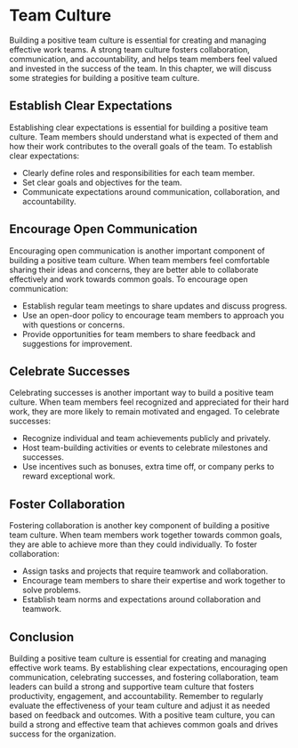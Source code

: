 Team Culture
======================================

Building a positive team culture is essential for creating and managing effective work teams. A strong team culture fosters collaboration, communication, and accountability, and helps team members feel valued and invested in the success of the team. In this chapter, we will discuss some strategies for building a positive team culture.

Establish Clear Expectations
----------------------------

Establishing clear expectations is essential for building a positive team culture. Team members should understand what is expected of them and how their work contributes to the overall goals of the team. To establish clear expectations:

* Clearly define roles and responsibilities for each team member.
* Set clear goals and objectives for the team.
* Communicate expectations around communication, collaboration, and accountability.

Encourage Open Communication
----------------------------

Encouraging open communication is another important component of building a positive team culture. When team members feel comfortable sharing their ideas and concerns, they are better able to collaborate effectively and work towards common goals. To encourage open communication:

* Establish regular team meetings to share updates and discuss progress.
* Use an open-door policy to encourage team members to approach you with questions or concerns.
* Provide opportunities for team members to share feedback and suggestions for improvement.

Celebrate Successes
-------------------

Celebrating successes is another important way to build a positive team culture. When team members feel recognized and appreciated for their hard work, they are more likely to remain motivated and engaged. To celebrate successes:

* Recognize individual and team achievements publicly and privately.
* Host team-building activities or events to celebrate milestones and successes.
* Use incentives such as bonuses, extra time off, or company perks to reward exceptional work.

Foster Collaboration
--------------------

Fostering collaboration is another key component of building a positive team culture. When team members work together towards common goals, they are able to achieve more than they could individually. To foster collaboration:

* Assign tasks and projects that require teamwork and collaboration.
* Encourage team members to share their expertise and work together to solve problems.
* Establish team norms and expectations around collaboration and teamwork.

Conclusion
----------

Building a positive team culture is essential for creating and managing effective work teams. By establishing clear expectations, encouraging open communication, celebrating successes, and fostering collaboration, team leaders can build a strong and supportive team culture that fosters productivity, engagement, and accountability. Remember to regularly evaluate the effectiveness of your team culture and adjust it as needed based on feedback and outcomes. With a positive team culture, you can build a strong and effective team that achieves common goals and drives success for the organization.
